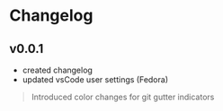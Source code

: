 # Changelog

## v0.0.1

- created changelog
- updated vsCode user settings (Fedora)

> Introduced color changes for git gutter indicators